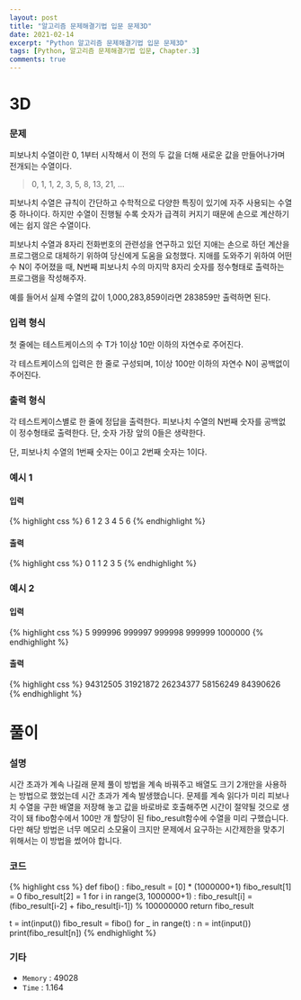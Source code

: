 ```yaml
---
layout: post
title: "알고리즘 문제해결기법 입문 문제3D"
date: 2021-02-14
excerpt: "Python 알고리즘 문제해결기법 입문 문제3D"
tags: [Python, 알고리즘 문제해결기법 입문, Chapter.3]
comments: true
---
```

# 3D

### 문제
피보나치 수열이란 0, 1부터 시작해서 이 전의 두 값을 더해 새로운 값을 만들어나가며 전개되는 수열이다. 

> 0, 1, 1, 2, 3, 5, 8, 13, 21, ...

피보나치 수열은 규칙이 간단하고 수학적으로 다양한 특징이 있기에 자주 사용되는 수열 중 하나이다. 하지만 수열이 진행될 수록 숫자가 급격히 커지기 때문에 손으로 계산하기에는 쉽지 않은 수열이다.

피보나치 수열과 8자리 전화번호의 관련성을 연구하고 있던 지애는 손으로 하던 계산을 프로그램으로 대체하기 위하여 당신에게 도움을 요청했다. 지애를 도와주기 위하여 어떤 수 N이 주어졌을 때, N번째 피보나치 수의 마지막 8자리 숫자를 정수형태로 출력하는 프로그램을 작성해주자.

예를 들어서 실제 수열의 값이 1,000,283,859이라면 283859만 출력하면 된다.

### 입력 형식
첫 줄에는 테스트케이스의 수 T가 1이상 10만 이하의 자연수로 주어진다.

각 테스트케이스의 입력은 한 줄로 구성되며, 1이상 100만 이하의 자연수 N이 공백없이 주어진다.

### 출력 형식
각 테스트케이스별로 한 줄에 정답을 출력한다. 피보나치 수열의 N번째 숫자를 공백없이 정수형태로 출력한다.  단, 숫자 가장 앞의 0들은 생략한다. 

단, 피보나치 수열의 1번째 숫자는 0이고 2번째 숫자는 1이다.

### 예시 1
#### 입력
{% highlight css %}
6
1
2
3
4
5
6
{% endhighlight %}
#### 출력
{% highlight css %}
0
1
1
2
3
5
{% endhighlight %}

### 예시 2
#### 입력
{% highlight css %}
5
999996
999997
999998
999999
1000000
{% endhighlight %}
#### 출력
{% highlight css %}
94312505
31921872
26234377
58156249
84390626
{% endhighlight %}

# 풀이

### 설명
시간 초과가 계속 나길래 문제 풀이 방법을 계속 바꿔주고 배열도 크기 2개만을 사용하는 방법으로 했었는데 시간 초과가 계속 발생했습니다. 문제를 계속 읽다가 미리 피보나치 수열을 구한 배열을 저장해 놓고 값을 바로바로 호출해주면 시간이 절약될 것으로 생각이 돼 fibo함수에서 100만 개 할당이 된 fibo_result함수에 수열을 미리 구했습니다. 다만 해당 방법은 너무 메모리 소모율이 크지만 문제에서 요구하는 시간제한을 맞추기 위해서는 이 방법을 썼어야 합니다.

### 코드
{% highlight css %}
def fibo() :
	fibo_result = [0] * (1000000+1)
	fibo_result[1] = 0
	fibo_result[2] = 1
	for i in range(3, 1000000+1) :
		fibo_result[i] = (fibo_result[i-2] + fibo_result[i-1]) % 100000000
	return fibo_result
	
t = int(input())
fibo_result = fibo()
for _ in range(t) :
	n = int(input())
	print(fibo_result[n])
{% endhighlight %}

### 기타
- `Memory` : 49028
- `Time` : 1.164